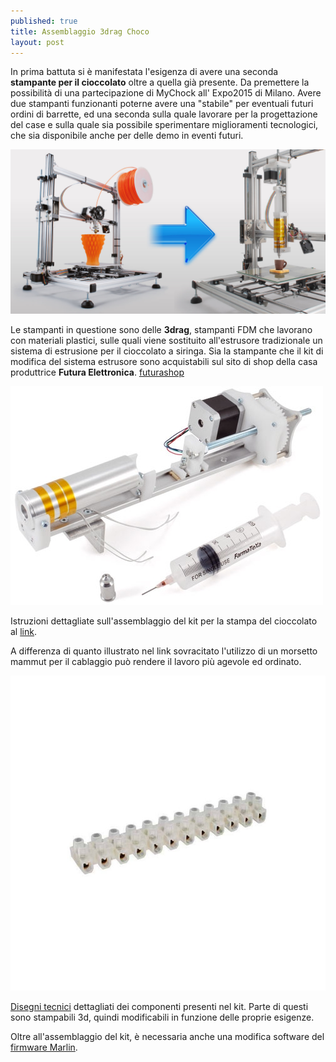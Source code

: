 ```yaml
---
published: true
title: Assemblaggio 3drag Choco
layout: post
---
```

In prima battuta si è manifestata l'esigenza di avere una seconda **stampante per il cioccolato** oltre a quella già presente.
Da premettere la possibilità di una partecipazione di MyChock all' Expo2015 di Milano. 
Avere due stampanti funzionanti poterne avere una "stabile" per eventuali futuri ordini di barrette, ed una seconda sulla quale lavorare per la progettazione del case e sulla quale sia possibile sperimentare miglioramenti tecnologici, che sia disponibile anche per delle demo in eventi futuri.

![3drag choko](https://raw.githubusercontent.com/Giuzzo/Giuzzo.github.io/31320c01d0d73de6a35f01251849ea1501914ca7/_images/4.jpg)

Le stampanti in questione sono delle **3drag**, stampanti  FDM che lavorano con materiali plastici, sulle quali viene sostituito all'estrusore tradizionale un sistema di estrusione per il cioccolato a siringa.
Sia la stampante che il kit di modifica del sistema estrusore sono acquistabili sul sito di shop della casa produttrice **Futura Elettronica**. [futurashop](https://www.futurashop.it/)

![estrusore choco](https://raw.githubusercontent.com/Giuzzo/Giuzzo.github.io/31320c01d0d73de6a35f01251849ea1501914ca7/_images/5.jpg)

Istruzioni dettagliate sull'assemblaggio del kit per la stampa del cioccolato al [link](http://3dprint.elettronicain.it/3drag-stampante-per-cioccolato/).

A differenza di quanto illustrato nel link sovracitato l'utilizzo di un morsetto mammut per il cablaggio può rendere il lavoro più agevole ed ordinato.

![morsetto mammut](https://github.com/Giuzzo/Giuzzo.github.io/blob/master/_images/8.jpg?raw=true)

[Disegni tecnici](http://www.open-electronics.org/wp-content/uploads/2014/10/Disegni-tecnici.jpg) dettagliati dei componenti presenti nel kit. Parte di questi sono stampabili 3d, quindi modificabili in funzione delle proprie esigenze.

Oltre all'assemblaggio del kit, è necessaria anche una modifica software del [firmware Marlin](http://3dprint.elettronicain.it/2012/09/06/software/).